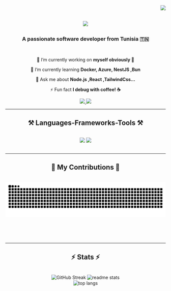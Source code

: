 <img align="right" src="https://visitor-badge.laobi.icu/badge?page_id=Griffith000.Griffith000" />

<h1 align="center">
    <img src="https://readme-typing-svg.herokuapp.com/?font=Righteous&size=35&center=true&vCenter=true&width=500&height=70&duration=4000&lines=Hi+There!+👋;+I'm+Ghassen+Latrach!;" />
</h1>

<h3 align="center">A passionate software developer from Tunisia 🇹🇳</h3>

<br/>

<div align="center">
 
 🔭 I’m currently working on **myself obviously 🙂**
 
 🌱 I’m currently learning **Docker, Azure, NestJS ,Bun**

💬 Ask me about **Node.js ,React ,TailwindCss...**

⚡ Fun fact **I debug with coffee! ☕**

 </div>
 
<div align="center"> 
  <a href="mailto:latrechghassen68@gmail.com">
    <img src="https://img.shields.io/badge/Gmail-333333?style=for-the-badge&logo=gmail&logoColor=red" />
  </a>
  <a href="https://www.linkedin.com/in/ghassen-latrach">
    <img src="https://img.shields.io/badge/LinkedIn-0077B5?style=for-the-badge&logo=linkedin&logoColor=white" target="_blank" />
  </a>
 <!-- <a href="https://salesp07.github.io" target="_blank">
     <img src="https://img.shields.io/badge/Portfolio-FF5722?style=for-the-badge&logo=todoist&logoColor=white" target="_blank" /> 
</a> -->  
</div>

 <hr/>
 
<h2 align="center">⚒️ Languages-Frameworks-Tools ⚒️</h2>
<br/>
<div align="center">
    <img src="https://skillicons.dev/icons?i=react,vite,redux,nextjs,tailwind,html,css,prisma,vim,git,linux" />
    <img src="https://skillicons.dev/icons?i=nodejs,python,javascript,typescript,express,c,cpp,java,mongodb,postgres,mysql,postman,azure,docker" /><br>
</div>

<br/>
<hr/>

<div align="center">
  <h2>🐍 My Contributions 🐍</h2>
  <br>
  <img alt="snake eating my contributions" src="https://raw.githubusercontent.com/Griffith000/Griffith000/output/github-contribution-grid-snake.svg" />
  
  <br/><br/><br/>
</div>

<hr/>

<h2 align="center">⚡ Stats ⚡</h2>
<br> 

<div align=center>
 <!--  <img width=390 src="https://streak-stats.demolab.com/?user=Griffith000&count_private=true&theme=react&border_radius=10" alt="streak stats"/> -->
  <img src="https://github-readme-streak-stats-ashen-mu.vercel.app?user=Griffith000&theme=nightowl&border_radius=15" alt="GitHub Streak" />
  <img width=495 height=195 src="https://github-readme-stats.vercel.app/api?username=Griffith000&count_private=true&show_icons=true&theme=nightowl&rank_icon=github&border_radius=15" alt="readme stats" />
  <br/>
  <img width=450 align="center" src="https://github-readme-stats.vercel.app/api/top-langs/?username=Griffith000&hide=HTML&langs_count=8&layout=compact&theme=nightowl&border_radius=15&size_weight=0.5&count_weight=0.5&exclude_repo=github-readme-stats" alt="top langs" />
</div>

<br/><br/>


